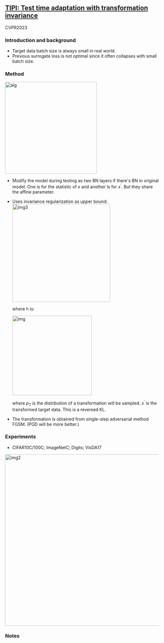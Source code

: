 ## [TIPI: Test time adaptation with transformation invariance](https://openaccess.thecvf.com/content/CVPR2023/papers/Nguyen_TIPI_Test_Time_Adaptation_With_Transformation_Invariance_CVPR_2023_paper.pdf)

CVPR2023

### Introduction and background
- Target data batch size is always small in real world.
- Previous surrogate loss is not optimal since it often collapses with small batch size.

### Method

<img width=300 alt="alg" src="https://github.com/Jo-wang/Daily-Paper-Reading/assets/46414159/1f779d28-2228-48be-b424-9e08fc49d729">

- Modify the model during testing as two BN layers if there's BN in original model. One is for the statistic of $x$ and another is for $x^{\prime}$. But they share the affine parameter.

- Uses invariance regularization as upper bound:
  <img width=320 alt="img3" src="https://github.com/Jo-wang/Daily-Paper-Reading/assets/46414159/7232e2c2-2f7c-4d0f-878e-c53d130368f1">
 
  where h is:
 
  <img width=260 alt="img" src="https://github.com/Jo-wang/Daily-Paper-Reading/assets/46414159/7cd363d9-6e76-4eb6-a4c3-fc7f4e5c8e1f">

  where $p_T$ is the distribution of a transformation will be sampled. $x^{\prime}$ is the transformed target data. This is a reversed KL.

- The transformation is obtained from single-step adversarial method FGSM. (PGD will be more better.) 

### Experiments
- CIFAR10C/100C; ImageNetC; Digits; VisDA17

<img width=560 alt="img2" src="https://github.com/Jo-wang/Daily-Paper-Reading/assets/46414159/d620bac4-1892-4e36-ba8b-392483dd2c80">

### Notes
